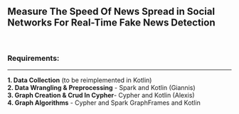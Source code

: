 ## Measure The Speed Of News Spread in Social Networks For Real-Time Fake News Detection
<br>

### Requirements:
-----------------
**1. Data Collection** (to be reimplemented in Kotlin)                   
**2. Data Wrangling & Preprocessing** - Spark and Kotlin  (Giannis)            
**3. Graph Creation & Crud In Cypher**- Cypher and Kotlin (Alexis)            
**4. Graph Algorithms**               - Cypher and Spark GraphFrames and Kotlin 
